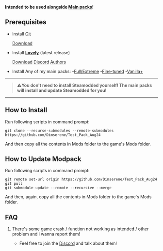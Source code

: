 __Intended to be used alongside [Main packs](https://github.com/Dimserene/Dimserenes-Modpack)!__

## Prerequisites

- Install [Git](https://git-scm.com/)

  [Download](https://git-scm.com/downloads)

- Install [__Lovely__](https://github.com/ethangreen-dev/lovely-injector) (latest release)

    [Download](https://github.com/ethangreen-dev/lovely-injector/releases) [Discord](https://discord.com/channels/1116389027176787968/1214591552903716954) [Authors](https://github.com/ethangreen-dev/lovely-injector/graphs/contributors?from=2024-03-03&to=2024-06-26&type=c)

- Install Any of my main packs:
  -[Full/Extreme](https://github.com/Dimserene/Dimserenes-Modpack)
  -[Fine-tuned](https://github.com/Dimserene/Fine-tuned-Pack)
  -[Vanilla+](https://github.com/Dimserene/Vanilla-Plus-Pack)

---

> __⚠️You don't need to install Steamodded yourself! The main packs will install and update Steamodded for you!__ 

---

## How to Install

  Run following scripts in command prompt:

  ```
  git clone --recurse-submodules --remote-submodules https://github.com/Dimserene/Test_Pack_Aug24
  ```

  And then copy all the contents in Mods folder to the game's Mods folder.

## How to Update Modpack

  Run following scripts in command prompt:

  ```
git remote set-url origin https://github.com/Dimserene/Test_Pack_Aug24
git pull
git submodule update --remote --recursive --merge
  ```

  And then, again, copy all the contents in Mods folder to the game's Mods folder.

## FAQ

  1. There's some game crash / function not working as intended / other problem and i wanna report them!

     - Feel free to join the [Discord](https://discord.com/channels/1116389027176787968/1255696773599592458) and talk about them!

